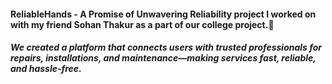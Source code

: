 <h4>ReliableHands - A Promise of Unwavering Reliability project I worked on with my friend Sohan Thakur as a part of our college project.🎉</h4>
<h5>We created a platform that connects users with trusted professionals for repairs, installations, and maintenance—making services fast, reliable, and hassle-free.</h5>
